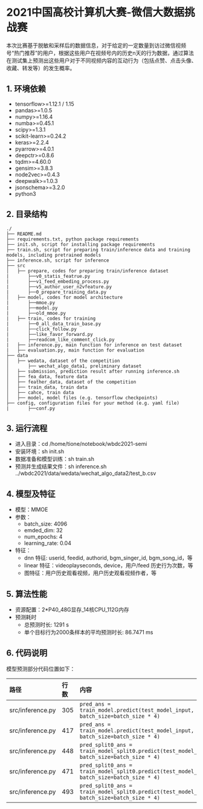 # **2021中国高校计算机大赛-微信大数据挑战赛**

本次比赛基于脱敏和采样后的数据信息，对于给定的一定数量到访过微信视频号“热门推荐”的用户，根据这些用户在视频号内的历史n天的行为数据，通过算法在测试集上预测出这些用户对于不同视频内容的互动行为（包括点赞、点击头像、收藏、转发等）的发生概率。 


## **1. 环境依赖**
- tensorflow>=1.12.1 / 1.15
- pandas>=1.0.5
- numpy>=1.16.4
- numba>=0.45.1
- scipy>=1.3.1
- scikit-learn>=0.24.2
- keras>=2.2.4
- pyarrow>=4.0.1
- deepctr>=0.8.6
- tqdm>=4.60.0
- gensim>=3.8.3
- node2vec>=0.4.3
- deepwalk>=1.0.3 
- jsonschema>=3.2.0
- python3

## **2. 目录结构**

```
./
├── README.md
├── requirements.txt, python package requirements 
├── init.sh, script for installing package requirements
├── train.sh, script for preparing train/inference data and training models, including pretrained models
├── inference.sh, script for inference 
├── src
│   ├── prepare, codes for preparing train/inference dataset
|       ├──v0_statis_featrue.py
|       ├──v1_feed_embeding_process.py 
|       ├──v5_author_user_n2vfeature.py
|       ├──0_prepare_training_data.py
│   ├── model, codes for model architecture
|       ├──mmoe.py  
|       ├──model.py 
|       ├──old_mmoe.py 
|   ├── train, codes for training
|       ├──0_all_data_train_base.py
|       ├──click_follow.py
|       ├──like_favor_forward.py
|       ├──readcom_like_comment_click.py
|   ├── inference.py, main function for inference on test dataset
|   ├── evaluation.py, main function for evaluation 
├── data
│   ├── wedata, dataset of the competition
│       ├── wechat_algo_data1, preliminary dataset
│   ├── submission, prediction result after running inference.sh
│   ├── fea_data, feature data
│   ├── feather_data, dataset of the competition
│   ├── train_data, train data
│   ├── cahce, train data
│   ├── model, model files (e.g. tensorflow checkpoints)
├── config, configuration files for your method (e.g. yaml file)
|       ├──conf.py 
```

## **3. 运行流程**
- 进入目录：cd /home/tione/notebook/wbdc2021-semi
- 安装环境：sh init.sh
- 数据准备和模型训练：sh train.sh
- 预测并生成结果文件：sh inference.sh ../wbdc2021/data/wedata/wechat_algo_data2/test_b.csv

## **4. 模型及特征**
- 模型：MMOE
- 参数：
    - batch_size: 4096
    - emded_dim: 32
    - num_epochs: 4
    - learning_rate: 0.04
- 特征：
    - dnn 特征: userid, feedid, authorid, bgm_singer_id, bgm_song_id，等
    - linear 特征：videoplayseconds, device，用户/feed 历史行为次数，等
    - 图特征：用户历史观看视频，用户历史观看视频作者，等

    
## **5. 算法性能**
- 资源配置：2*P40_48G显存_14核CPU_112G内存
- 预测耗时  
    - 总预测时长: 1291 s
    - 单个目标行为2000条样本的平均预测时长: 86.7471 ms


## **6. 代码说明**
模型预测部分代码位置如下：

| 路径 | 行数 | 内容 |
| :--- | :--- | :--- |
| src/inference.py | 305 | `pred_ans = train_model.predict(test_model_input, batch_size=batch_size * 4)`|
| src/inference.py | 417 | `pred_ans = train_model.predict(test_model_input, batch_size=batch_size * 4)`|
| src/inference.py | 448 | `pred_split0_ans = train_model_split0.predict(test_model_input, batch_size=batch_size * 4)`|
| src/inference.py | 471 | `pred_split0_ans = train_model_split0.predict(test_model_input, batch_size=batch_size * 4)`|
| src/inference.py | 493 | `pred_split0_ans = train_model_split0.predict(test_model_input, batch_size=batch_size * 4)`|




   



